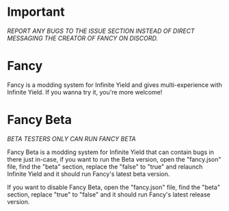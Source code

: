 # Important

*REPORT ANY BUGS TO THE ISSUE SECTION INSTEAD OF DIRECT MESSAGING THE CREATOR OF FANCY ON DISCORD.*

# Fancy

Fancy is a modding system for Infinite Yield and gives multi-experience with Infinite Yield. If you wanna try it, you're more welcome!

# Fancy Beta

*BETA TESTERS ONLY CAN RUN FANCY BETA*

Fancy Beta is a modding system for Infinite Yield that can contain bugs in there just in-case, if you want to run the Beta version, open the "fancy.json" file, find the "beta" section, replace the "false" to "true" and relaunch Infinite Yield and it should run Fancy's latest beta version.

If you want to disable Fancy Beta, open the "fancy.json" file, find the "beta" section, replace "true" to "false" and it should run Fancy's latest release version.
